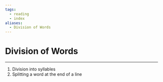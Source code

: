 ```yaml
---
tags:
  - reading
  - index
aliases:
  - Division of Words
---
```

# Division of Words
---
1. Division into syllables
2. Splitting a word at the end of a line
